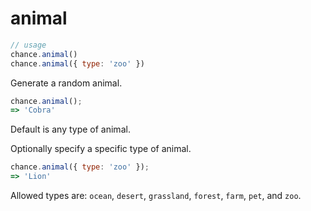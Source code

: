 # animal

```js
// usage
chance.animal()
chance.animal({ type: 'zoo' })
```

Generate a random animal.

```js
chance.animal();
=> 'Cobra'
```

Default is any type of animal.

Optionally specify a specific type of animal.

```js
chance.animal({ type: 'zoo' });
=> 'Lion'
```

Allowed types are: `ocean`, `desert`, `grassland`, `forest`, `farm`, `pet`, and `zoo`.
